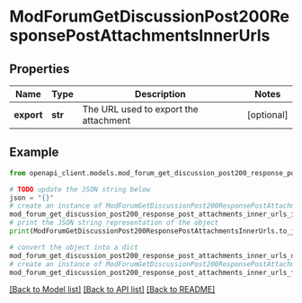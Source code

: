 # ModForumGetDiscussionPost200ResponsePostAttachmentsInnerUrls


## Properties

Name | Type | Description | Notes
------------ | ------------- | ------------- | -------------
**export** | **str** | The URL used to export the attachment | [optional] 

## Example

```python
from openapi_client.models.mod_forum_get_discussion_post200_response_post_attachments_inner_urls import ModForumGetDiscussionPost200ResponsePostAttachmentsInnerUrls

# TODO update the JSON string below
json = "{}"
# create an instance of ModForumGetDiscussionPost200ResponsePostAttachmentsInnerUrls from a JSON string
mod_forum_get_discussion_post200_response_post_attachments_inner_urls_instance = ModForumGetDiscussionPost200ResponsePostAttachmentsInnerUrls.from_json(json)
# print the JSON string representation of the object
print(ModForumGetDiscussionPost200ResponsePostAttachmentsInnerUrls.to_json())

# convert the object into a dict
mod_forum_get_discussion_post200_response_post_attachments_inner_urls_dict = mod_forum_get_discussion_post200_response_post_attachments_inner_urls_instance.to_dict()
# create an instance of ModForumGetDiscussionPost200ResponsePostAttachmentsInnerUrls from a dict
mod_forum_get_discussion_post200_response_post_attachments_inner_urls_from_dict = ModForumGetDiscussionPost200ResponsePostAttachmentsInnerUrls.from_dict(mod_forum_get_discussion_post200_response_post_attachments_inner_urls_dict)
```
[[Back to Model list]](../README.md#documentation-for-models) [[Back to API list]](../README.md#documentation-for-api-endpoints) [[Back to README]](../README.md)


